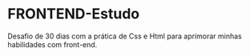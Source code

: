 # FRONTEND-Estudo
Desafio de 30 dias com a prática de Css e Html para aprimorar minhas habilidades com front-end.
